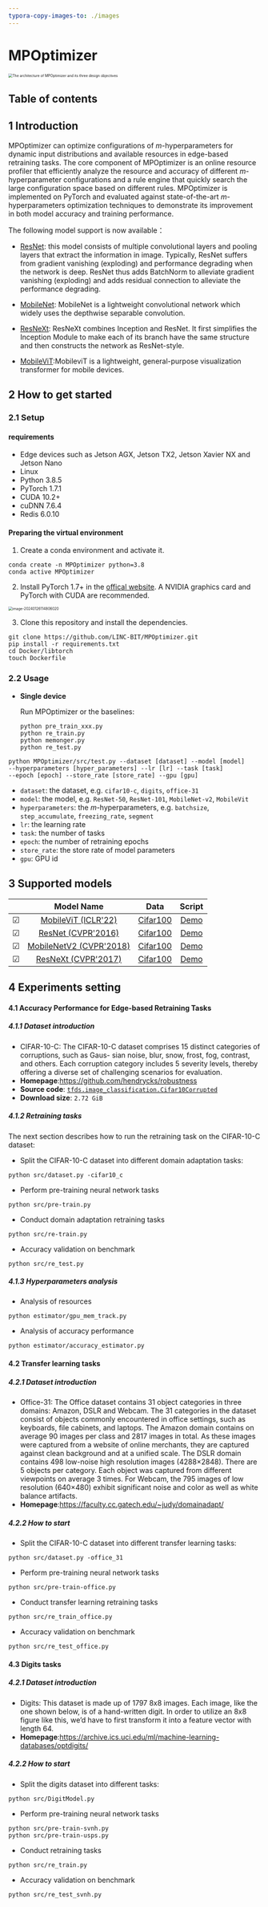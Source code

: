 ```yaml
---
typora-copy-images-to: ./images
---
```


# MPOptimizer

<img src="images/The%20architecture%20of%20MPOptimizer%20and%20its%20three%20design%20objectives.png" alt="The architecture of MPOptimizer and its three design objectives" style="zoom:50%;" />

## Table of contents

## 1 Introduction

 MPOptimizer can optimize configurations of *m*-hyperparameters for dynamic input distributions and available resources in edge-based retraining tasks. The core component of MPOptimizer is an online resource profiler that efficiently analyze the resource and accuracy of different *m*- hyperparameter configurations and a rule engine that quickly search the large configuration space based on different rules. MPOptimizer is implemented on PyTorch and evaluated against state-of-the-art *m*- hyperparameters optimization techniques to demonstrate its improvement in both model accuracy and training performance.

The following model support is now available：

- [ResNet](https://openaccess.thecvf.com/content_cvpr_2016/html/He_Deep_Residual_Learning_CVPR_2016_paper.html): this model consists of multiple convolutional layers and pooling layers that extract the information in image. Typically, ResNet suffers from gradient vanishing (exploding) and performance degrading when the network is deep. ResNet thus adds BatchNorm to alleviate gradient vanishing (exploding) and adds residual connection to alleviate the performance degrading.

- [MobileNet](https://arxiv.org/abs/1801.04381): MobileNet is a lightweight convolutional network which widely uses the depthwise separable convolution.
- [ResNeXt](https://arxiv.org/abs/1611.05431): ResNeXt combines Inception and ResNet. It first simplifies the Inception Module to make each of its branch have the same structure and then constructs the network as ResNet-style.
- [MobileViT](https://github.com/chinhsuanwu/mobilevit-pytorch):MobileviT is a lightweight, general-purpose visualization transformer for mobile devices.

## 2 How to get started

### 2.1 Setup

#### requirements

- Edge devices such as Jetson AGX, Jetson TX2, Jetson Xavier NX and Jetson Nano
- Linux
- Python 3.8.5
- PyTorch 1.7.1
- CUDA 10.2+
- cuDNN 7.6.4
- Redis 6.0.10

#### **Preparing the virtual environment**

1. Create a conda environment and activate it.

``````shell
conda create -n MPOptimizer python=3.8
conda active MPOptimizer
``````

2. Install PyTorch 1.7+ in the [offical website](https://pytorch.org/). A NVIDIA graphics card and PyTorch with CUDA are recommended.

<img src="images/image-20240126114806020.png" alt="image-20240126114806020" style="zoom:50%;" />

3. Clone this repository and install the dependencies.

``````shell
git clone https://github.com/LINC-BIT/MPOptimizer.git
pip install -r requirements.txt
cd Docker/libtorch
touch Dockerfile
``````

### 2.2 Usage

- **Single device**

  Run MPOptimizer or the baselines:

  ```````shell
  python pre_train_xxx.py
  python re_train.py
  python memonger.py
  python re_test.py
  ```````

```
python MPOptimizer/src/test.py --dataset [dataset] --model [model] 
--hyperparameters [hyper_parameters] --lr [lr] --task [task] 
--epoch [epoch] --store_rate [store_rate] --gpu [gpu]
```

- ``dataset``: the dataset, e.g. ``cifar10-c``, ``digits``, ``office-31``
- ``model``: the model, e.g. ``ResNet-50``, ``ResNet-101``, ``MobileNet-v2``, ``MobileVit``
- ``hyperparameters``: the *m*-hyperparameters, e.g. ``batchsize``, ``step_accumulate``, ``freezing_rate``, ``segment``
- ``lr``: the learning rate
- ``task``: the number of tasks
- ``epoch``: the number of retraining epochs
- ``store_rate``: the store rate of model parameters
- ``gpu``: GPU id

## 3 Supported models

|      |                          Model Name                          |                          Data                          |                            Script                            |
| ---- | :----------------------------------------------------------: | :----------------------------------------------------: | :----------------------------------------------------------: |
| ☑    | [MobileViT (ICLR'22)](https://github.com/chinhsuanwu/mobilevit-pytorch) | [Cifar100](http://www.cs.toronto.edu/~kriz/cifar.html) | [Demo](https://github.com/LINC-BIT/MPOptimizer/model/MobileViT/re_train.py) |
| ☑    | [ResNet (CVPR'2016)](https://openaccess.thecvf.com/content_cvpr_2016/html/He_Deep_Residual_Learning_CVPR_2016_paper.html) | [Cifar100](http://www.cs.toronto.edu/~kriz/cifar.html) | [Demo](https://github.com/LINC-BIT/MPOptimizer/model/ResNet/re_train.py) |
| ☑    | [MobileNetV2 (CVPR'2018)](https://openaccess.thecvf.com/content_cvpr_2018/html/Sandler_MobileNetV2_Inverted_Residuals_CVPR_2018_paper.html) | [Cifar100](http://www.cs.toronto.edu/~kriz/cifar.html) | [Demo](https://github.com/LINC-BIT/MPOptimizer/model/MobileNet/re_train.py) |
| ☑    | [ResNeXt (CVPR'2017)](https://openaccess.thecvf.com/content_cvpr_2017/html/Xie_Aggregated_Residual_Transformations_CVPR_2017_paper.html) | [Cifar100](http://www.cs.toronto.edu/~kriz/cifar.html) | [Demo](https://github.com/LINC-BIT/MPOptimizer/model/ResNet/re_train.py) |

## 4 Experiments setting

#### 4.1 Accuracy Performance for Edge-based Retraining Tasks

##### 4.1.1 Dataset introduction

- CIFAR-10-C: The CIFAR-10-C dataset comprises 15 distinct categories of corruptions, such as Gaus- sian noise, blur, snow, frost, fog, contrast, and others. Each corruption category includes 5 severity levels, thereby offering a diverse set of challenging scenarios for evaluation. 
- **Homepage**:https://github.com/hendrycks/robustness
- **Source code**: [`tfds.image_classification.Cifar10Corrupted`](https://github.com/tensorflow/datasets/tree/master/tensorflow_datasets/image_classification/cifar10_corrupted.py)
- **Download size**: `2.72 GiB`

##### 4.1.2 Retraining tasks

The next section describes how to run the retraining task on the CIFAR-10-C dataset:

- Split the CIFAR-10-C dataset into different domain adaptation tasks:

```
python src/dataset.py -cifar10_c
```

- Perform pre-training neural network tasks

```
python src/pre-train.py
```

- Conduct domain adaptation retraining tasks

```
python src/re-train.py
```

- Accuracy validation on benchmark

```
python src/re_test.py
```

##### 4.1.3 Hyperparameters analysis

- Analysis of resources

```
python estimator/gpu_mem_track.py
```

- Analysis of accuracy performance

```
python estimator/accuracy_estimator.py
```

#### 4.2 Transfer learning tasks

##### 4.2.1 Dataset introduction

- Office-31: The Office dataset contains 31 object categories in three domains: Amazon, DSLR and Webcam. The 31 categories in the dataset consist of objects commonly encountered in office settings, such as keyboards, file cabinets, and laptops. The Amazon domain contains on average 90 images per class and 2817 images in total. As these images were captured from a website of online merchants, they are captured against clean background and at a unified scale. The DSLR domain contains 498 low-noise high resolution images (4288×2848). There are 5 objects per category. Each object was captured from different viewpoints on average 3 times. For Webcam, the 795 images of low resolution (640×480) exhibit significant noise and color as well as white balance artifacts.
- **Homepage**:https://faculty.cc.gatech.edu/~judy/domainadapt/

##### 4.2.2 How to start

- Split the CIFAR-10-C dataset into different transfer learning tasks:

```
python src/dataset.py -office_31
```

- Perform pre-training neural network tasks

```
python src/pre-train-office.py
```

- Conduct transfer learning retraining tasks

```
python src/re_train_office.py
```

- Accuracy validation on benchmark

```
python src/re_test_office.py
```

#### 4.3 Digits tasks

##### 4.2.1 Dataset introduction

- Digits: This dataset is made up of 1797 8x8 images. Each image, like the one shown below, is of a hand-written digit. In order to utilize an 8x8 figure like this, we’d have to first transform it into a feature vector with length 64.
- **Homepage**:https://archive.ics.uci.edu/ml/machine-learning-databases/optdigits/

##### 4.2.2 How to start

- Split the digits dataset into different tasks:

```
python src/DigitModel.py
```

- Perform pre-training neural network tasks

```
python src/pre-train-svnh.py
python src/pre-train-usps.py
```

- Conduct retraining tasks

```
python src/re_train.py
```

- Accuracy validation on benchmark

```
python src/re_test_svnh.py
```

